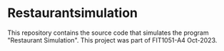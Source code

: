 # Restaurantsimulation
This repository contains the source code that simulates the program "Restaurant Simulation". This project was part of FIT1051-A4 Oct-2023. 
